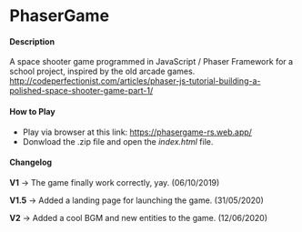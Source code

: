 # PhaserGame
#### Description
A space shooter game programmed in JavaScript / Phaser Framework for a school project, inspired by the old arcade games.
http://codeperfectionist.com/articles/phaser-js-tutorial-building-a-polished-space-shooter-game-part-1/

#### How to Play
- Play via browser at this link: https://phasergame-rs.web.app/
- Donwload the .zip file and open the *index.html* file.

#### Changelog
**V1** -> The game finally work correctly, yay. (06/10/2019)

**V1.5** -> Added a landing page for launching the game. (31/05/2020)

**V2** -> Added a cool BGM and new entities to the game. (12/06/2020)
